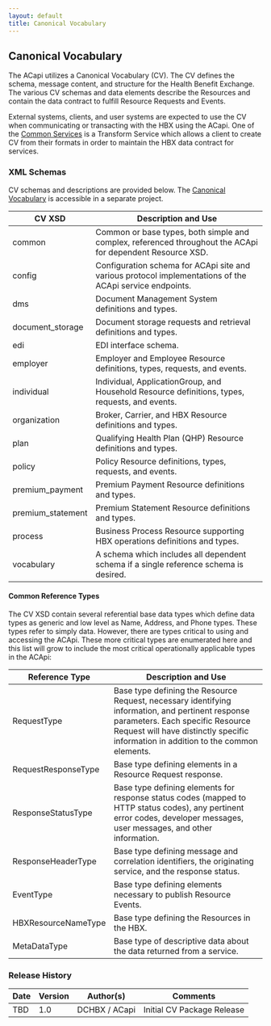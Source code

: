 ```yaml
---
layout: default
title: Canonical Vocabulary
---
```


## Canonical Vocabulary

The ACapi utilizes a Canonical Vocabulary (CV).  The CV defines the schema, message content, and structure for the Health Benefit Exchange.  The various CV schemas and data elements describe the Resources and contain the data contract to fulfill Resource Requests and Events.

External systems, clients, and user systems are expected to use the CV when communicating or transacting with the HBX using the ACapi.  One of the [Common Services](/docs/common_services) is a Transform Service which allows a client to create CV from their formats in order to maintain the HBX data contract for services.

### XML Schemas
CV schemas and descriptions are provided below.  The [Canonical Vocabulary](http://github.com/dchbx/cv) is accessible in a separate project.

| CV XSD	| Description and Use | 
| ----- | --------- | 
| common	| Common or base types, both simple and complex, referenced throughout the ACApi for dependent Resource XSD.| 
| config	| Configuration schema for ACApi site and various protocol implementations of the ACApi service endpoints. | 
| dms       | Document Management System definitions and types. |
| document_storage | Document storage requests and retrieval definitions and types. |
| edi	    | EDI interface schema. | 
| employer	| Employer and Employee Resource definitions, types, requests, and events. | 
| individual	| Individual, ApplicationGroup, and Household Resource definitions, types, requests, and events. | 
| organization	| Broker, Carrier, and HBX Resource definitions and types. | 
| plan	| Qualifying Health Plan (QHP) Resource definitions and types. | 
| policy	| Policy Resource definitions, types, requests, and events. | 
| premium_payment	| Premium Payment Resource definitions and types. | 
| premium_statement	| Premium Statement Resource definitions and types. | 
| process	| Business Process Resource supporting HBX operations definitions and types. | 
| vocabulary | A schema which includes all dependent schema if a single reference schema is desired. |

#### Common Reference Types

The CV XSD contain several referential base data types which define data types as generic and low level as Name, Address, and Phone types.  These types refer to simply data.  However, there are types critical to using and accessing the ACApi.  These more critical types are enumerated here and this list will grow to include the most critical operationally applicable types in the ACApi:

| Reference Type	| Description and Use | 
| ----- | --------- | 
| RequestType	| Base type defining the Resource Request, necessary identifying information, and pertinent response parameters.  Each specific Resource Request will have distinctly specific information in addition to the common elements. | 
| RequestResponseType | Base type defining elements in a Resource Request response.  |
| ResponseStatusType | Base type defining elements for response status codes (mapped to HTTP status codes), any pertinent error codes, developer messages, user messages, and other information. |
| ResponseHeaderType | Base type defining message and correlation identifiers, the originating service, and the response status. |
| EventType	| Base type defining elements necessary to publish Resource Events. |
| HBXResourceNameType | Base type defining the Resources in the HBX. |
| MetaDataType | Base type of descriptive data about the data returned from a service. | 

### Release History

| Date	| Version	| Author(s)	| Comments | 
| ----- | --------- | --------- | -------- |
| TBD	| 1.0	    | DCHBX / ACapi	 | Initial CV Package Release |
